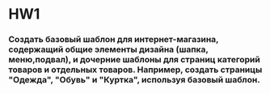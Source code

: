 # HW1
### Создать базовый шаблон для интернет-магазина, содержащий общие элементы дизайна (шапка, меню,подвал), и дочерние шаблоны для страниц категорий товаров и отдельных товаров. Например, создать страницы "Одежда", "Обувь" и "Куртка", используя базовый шаблон.